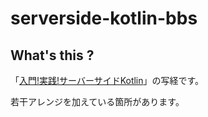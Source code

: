 # serverside-kotlin-bbs

## What's this ?

「[入門!実践!サーバーサイドKotlin](https://booth.pm/ja/items/1560389)」の写経です。

若干アレンジを加えている箇所があります。
